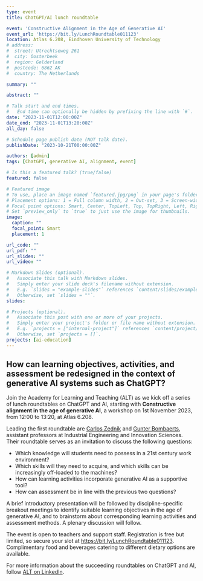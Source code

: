 ```yaml
---
type: event
title: ChatGPT/AI lunch roundtable

event: 'Constructive Alignment in the Age of Generative AI'
event_url: 'https://bit.ly/LunchRoundtable011123'
location: Atlas 6.208, Eindhoven University of Technology
# address:
#  street: Utrechtseweg 261
#  city: Oosterbeek
#  region: Gelderland
#  postcode: 6862 AK
#  country: The Netherlands

summary: ""

abstract: ""

# Talk start and end times.
#   End time can optionally be hidden by prefixing the line with `#`.
date: "2023-11-01T12:00:00Z"
date_end: "2023-11-01T13:20:00Z"
all_day: false

# Schedule page publish date (NOT talk date).
publishDate: "2023-10-21T00:00:00Z"

authors: [admin]
tags: [ChatGPT, generative AI, alignment, event]

# Is this a featured talk? (true/false)
featured: false

# Featured image
# To use, place an image named `featured.jpg/png` in your page's folder.
# Placement options: 1 = Full column width, 2 = Out-set, 3 = Screen-width
# Focal point options: Smart, Center, TopLeft, Top, TopRight, Left, Right, BottomLeft, Bottom, BottomRight
# Set `preview_only` to `true` to just use the image for thumbnails.
image:
  caption: ""
  focal_point: Smart
  placement: 1

url_code: ""
url_pdf: ""
url_slides: ""
url_video: ""

# Markdown Slides (optional).
#   Associate this talk with Markdown slides.
#   Simply enter your slide deck's filename without extension.
#   E.g. `slides = "example-slides"` references `content/slides/example-slides.md`.
#   Otherwise, set `slides = ""`.
slides:

# Projects (optional).
#   Associate this post with one or more of your projects.
#   Simply enter your project's folder or file name without extension.
#   E.g. `projects = ["internal-project"]` references `content/project/deep-learning/index.md`.
#   Otherwise, set `projects = []`.
projects: [ai-education]
---
```


## How can learning objectives, activities, and assessment be redesigned in the context of generative AI systems such as ChatGPT?

Join the Academy for Learning and Teaching (ALT) as we kick off a series of lunch roundtables on ChatGPT and AI, starting with **Constructive alignment in the age of generative AI**, a workshop on 1st November 2023, from 12:00 to 13:20, at Atlas 6.208.

Leading the first roundtable are [Carlos Zednik](http://explanations.ai) and [Gunter Bombaerts](https://www.tue.nl/en/research/researchers/gunter-bombaerts/), assistant professors at Industrial Engineering and Innovation Sciences. Their roundtable serves as an invitation to discuss the following questions:

- Which knowledge will students need to possess in a 21st century work environment?
- Which skills will they need to acquire, and which skills can be increasingly off-loaded to the machines?
- How can learning activities incorporate generative AI as a supportive tool?
- How can assessment be in line with the previous two questions?

A brief introductory presentation will be followed by discipline-specific breakout meetings to identify suitable learning objectives in the age of generative AI, and to brainstorm about corresponding learning activities and assessment methods. A plenary discussion will follow.

The event is open to teachers and support staff. Registration is free but limited, so secure your slot at https://bit.ly/LunchRoundtable011123. Complimentary food and beverages catering to different dietary options are available.

For more information about the succeeding roundtables on ChatGPT and AI, follow [ALT on LinkedIn](https://www.linkedin.com/company/tue-alt/). 